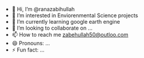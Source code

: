 - 👋 Hi, I’m @ranazabihullah
- 👀 I’m interested in Enviorenmental Science projects
- 🌱 I’m currently learning google earth engine
- 💞️ I’m looking to collaborate on ...
- 📫 How to reach me zabehullah50@outloo.com
- 😄 Pronouns: ...
- ⚡ Fun fact: ...

<!---
ranazabihullah/ranazabihullah is a ✨ special ✨ repository because its `README.md` (this file) appears on your GitHub profile.
You can click the Preview link to take a look at your changes.
--->

